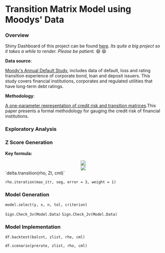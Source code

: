 Transition Matrix Model using Moodys' Data
================

### Overview

Shiny Dashboard of this project can be found [here](https://rachelgu.shinyapps.io/zscore_moody/). *Its quite a big project so it takes a while to render. Please be patient.* 😄 😄

**Data source**:

[Moody's Annual Default Study](https://www.moodys.com/researchdocumentcontentpage.aspx?docid=PBC_1059749), includes data of default, loss and rating transition experience of corporate bond, loan and deposit issuers. This study covers financial institutions, corporates and regulated utilities that have long-term debt ratings.

**Methodology**:

[A one-parameter representation of credit risk and transition matrices](https://www.z-riskengine.com/media/1032/a-one-parameter-representation-of-credit-risk-and-transition-matrices.pdf).This paper presents a formal methodology for gauging the credit risk of financial institutions.

### Exploratory Analysis

### Z Score Generation

**Key formula:**

<center>
<img src="https://latex.codecogs.com/gif.latex?X%3D%5Csqrt%5Crho%20Z%20&plus;%20%5Csqrt%7B1-%5Crho%7D%5C%20%5Cepsilon"/>
</center>
<center>
<img src="https://latex.codecogs.com/gif.latex?P%28G%2Cg%7CZ_%7Bt%7D%29%3D%5CPhi%28%5Cfrac%7BX_%7B%28g&plus;1%29%7D%5EG-%5Csqrt%7B%5Crho%7DZ_%7Bt%7D%7D%7B%5Csqrt%7B1-%5Crho%7D%7D%29-%5CPhi%5Cfrac%7B%28X_g%5EG-%5Csqrt%5Crho%20Z_%7Bt%7D%29%7D%7B%5Csqrt%7B1-%5Crho%7D%7D"/>
</center>
`delta.transition(rho, Zt, cml)`

`rho.iteration(max_itr, seg, error = 3, weight = 1)`

### Model Generation

`model.select(y, x, n, tol, criterion)`

`Sign.Check_3v(Model.Data)` `Sign.Check_2v(Model.Data)`

### Model Implementation

`df.backtest(balcnt, zlist, rho, cml)`

`df.scenario(prerate, zlist, rho, cml)`
